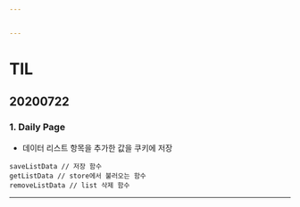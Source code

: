 ```yaml
---


---
```


<h1 id="til">TIL</h1>
<h2 id="section">20200722</h2>
<h3 id="daily-page">1. Daily Page</h3>
<ul>
<li>데이터 리스트 항목을 추가한 값을 쿠키에 저장</li>
</ul>
<pre><code>saveListData // 저장 함수
getListData // store에서 불러오는 함수 
removeListData // list 삭제 함수</code></pre>
<hr>

